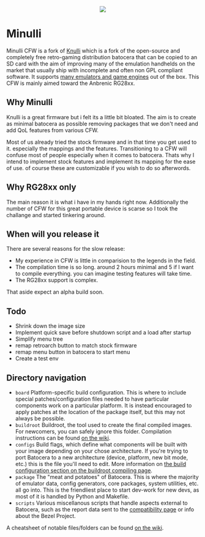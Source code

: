 <p align="center">
  <img src="https://github.com/ajmandourah/minulli_cfw/assets/27051374/e15b1fdb-64ad-45a4-9780-fa48a6725358">
</p>


# Minulli
Minulli CFW is a fork of [Knulli](https://github.com/knulli-cfw/distribution) which is a fork of the open-source and completely free retro-gaming distribution batocera that can be copied to an SD card with the aim of improving many of the emulation handhelds on the market that usually ship with incomplete and often non GPL compliant software. It supports [many emulators and game engines](https://www.batocera.org/compatibility.php) out of the box. 
This CFW is mainly aimed toward the Anbrenic RG28xx.

## Why Minulli
Knulli is a great firmware but i felt its a little bit bloated. The aim is to create as minimal batocera as possible removing packages that we don't need and add QoL features from various CFW. 

Most of us already tried the stock firmware and in that time you get used to it. especially the mappings and the features. Transitioning to a CFW will confuse most of people especially when it comes to batocera. Thats why I intend to implement stock features and implement its mapping for the ease of use. of course these are customizable if you wish to do so afterwords.

## Why RG28xx only
The main reason it is what i have in my hands right now. Additionally the number of CFW for this great portable device is scarse so I took the challange and started tinkering around.

## When will you release it
There are several reasons for the slow release:
- My experience in CFW is little in comparision to the legends in the field.
- The compilation time is so long. around 2 hours minimal and 5 if I want to compile everything. you can imagine testing features will take time.
- The RG28xx support is complex.

That aside expect an alpha build soon.

## Todo
- Shrink down the image size
- Implement quick save before shutdown script and a load after startup
- Simplify menu tree
- remap retroarch button to match stock firmware
- remap menu button in batocera to start menu
- Create a test env

## Directory navigation

 - `board` Platform-specific build configuration. This is where to include special patches/configuration files needed to have particular components work on a particular platform. It is instead encouraged to apply patches at the location of the package itself, but this may not always be possible.
 - `buildroot` Buildroot, the tool used to create the final compiled images. For newcomers, you can safely ignore this folder. Compilation instructions can be found [on the wiki](https://wiki.batocera.org/compile_batocera.linux).
 - `configs` Build flags, which define what components will be built with your image depending on your chose architecture. If you're trying to port Batocera to a new architecture (device, platform, new bit mode, etc.) this is the file you'll need to edit. More information on [the build configuration section on the buildroot compiling page](https://wiki.batocera.org/batocera.linux_buildroot_modifications#define_your_configuration).
 - `package` The "meat and potatoes" of Batocera. This is where the majority of emulator data, config generators, core packages, system utilities, etc. all go into. This is the friendliest place to start dev-work for new devs, as most of it is handled by Python and Makefile.
 - `scripts` Various miscellanous scripts that handle aspects external to Batocera, such as the report data sent to the [compatibility page](https://batocera.org/compatibility.php) or info about the Bezel Project.

A cheatsheet of notable files/folders can be found [on the wiki](https://wiki.batocera.org/notable_files).
